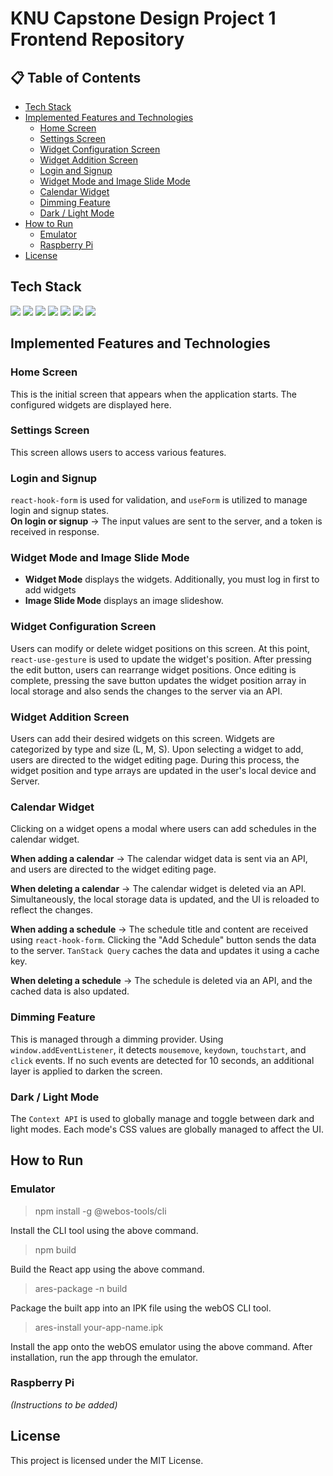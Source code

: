 # KNU Capstone Design Project 1 Frontend Repository

## 📋 Table of Contents
- [Tech Stack](#tech-stack)
- [Implemented Features and Technologies](#implemented-features-and-technologies)
  - [Home Screen](#home-screen)
  - [Settings Screen](#settings-screen)
  - [Widget Configuration Screen](#widget-configuration-screen)
  - [Widget Addition Screen](#widget-addition-screen)
  - [Login and Signup](#login-and-signup)
  - [Widget Mode and Image Slide Mode](#widget-mode-and-image-slide-mode)
  - [Calendar Widget](#calendar-widget)
  - [Dimming Feature](#dimming-feature)
  - [Dark / Light Mode](#dark--light-mode)
- [How to Run](#how-to-run)
  - [Emulator](#emulator)
  - [Raspberry Pi](#raspberry-pi)
- [License](#license)

## Tech Stack

<div>
<img src="https://img.shields.io/badge/React-61DAFB?style=for-the-badge&logo=React&logoColor=black">
<img src="https://img.shields.io/badge/Typescript-3178C6?style=for-the-badge&logo=Typescript&logoColor=white">
<img src="https://img.shields.io/badge/Emotion-black?style=for-the-badge&labelColor=white">
<img src="https://img.shields.io/badge/-TanStack%20Query-FF4154?style=for-the-badge&logo=react%20query&logoColor=white">
<img src="https://img.shields.io/badge/React%20Hook%20Form-%23EC5990.svg?style=for-the-badge&logo=reacthookform&logoColor=white">
<img src="https://img.shields.io/badge/✋ react use gesture-%23CC342D.svg?style=for-the-badge&logo=&logoColor=white">
<img src="https://img.shields.io/badge/webOS-a50034.svg?style=for-the-badge&logo=lg&logoColor=white">
<div/>

## Implemented Features and Technologies

### Home Screen

This is the initial screen that appears when the application starts. The configured widgets are displayed here.

### Settings Screen

This screen allows users to access various features.

### Login and Signup

`react-hook-form` is used for validation, and `useForm` is utilized to manage login and signup states.<br/>
**On login or signup** -> The input values are sent to the server, and a token is received in response.

### Widget Mode and Image Slide Mode

- **Widget Mode** displays the widgets. Additionally, you must log in first to add widgets <br/>
- **Image Slide Mode** displays an image slideshow.

### Widget Configuration Screen

Users can modify or delete widget positions on this screen. At this point, `react-use-gesture` is used to update the widget's position. After pressing the edit button, users can rearrange widget positions. Once editing is complete, pressing the save button updates the widget position array in local storage and also sends the changes to the server via an API.<br/>

### Widget Addition Screen

Users can add their desired widgets on this screen. Widgets are categorized by type and size (L, M, S). Upon selecting a widget to add, users are directed to the widget editing page. During this process, the widget position and type arrays are updated in the user's local device and Server.<br/>


### Calendar Widget

Clicking on a widget opens a modal where users can add schedules in the calendar widget.<br/>

**When adding a calendar** -> The calendar widget data is sent via an API, and users are directed to the widget editing page.<br/>

**When deleting a calendar** -> The calendar widget is deleted via an API. Simultaneously, the local storage data is updated, and the UI is reloaded to reflect the changes.<br/>

**When adding a schedule** -> The schedule title and content are received using `react-hook-form`. Clicking the "Add Schedule" button sends the data to the server. `TanStack Query` caches the data and updates it using a cache key.<br/>

**When deleting a schedule** -> The schedule is deleted via an API, and the cached data is also updated.<br/>

### Dimming Feature

This is managed through a dimming provider. Using `window.addEventListener`, it detects `mousemove`, `keydown`, `touchstart`, and `click` events. If no such events are detected for 10 seconds, an additional layer is applied to darken the screen.

### Dark / Light Mode

The `Context API` is used to globally manage and toggle between dark and light modes. Each mode's CSS values are globally managed to affect the UI.

## How to Run

### Emulator

> npm install -g @webos-tools/cli

Install the CLI tool using the above command.

> npm build

Build the React app using the above command.

> ares-package -n build

Package the built app into an IPK file using the webOS CLI tool.

> ares-install your-app-name.ipk

Install the app onto the webOS emulator using the above command. After installation, run the app through the emulator.

### Raspberry Pi

_(Instructions to be added)_

## License

This project is licensed under the MIT License.
